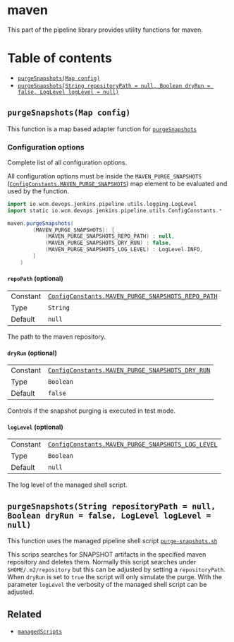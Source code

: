 # maven

This part of the pipeline library provides utility functions for maven.

# Table of contents

* [`purgeSnapshots(Map config)`](#purgesnapshotsmap-config)
* [`purgeSnapshots(String repositoryPath = null, Boolean dryRun = false, LogLevel logLevel = null)`](#purgesnapshotsstring-repositorypath--null-boolean-dryrun--false-loglevel-loglevel--null)

## `purgeSnapshots(Map config)`

This function is a map based adapter function for [`purgeSnapshots`](#purgesnapshotsstring-repositorypath--null-boolean-dryrun--false-loglevel-loglevel--null)

### Configuration options

Complete list of all configuration options.

All configuration options must be inside the `MAVEN_PURGE_SNAPSHOTS`
([`ConfigConstants.MAVEN_PURGE_SNAPSHOTS`](../src/io/wcm/devops/jenkins/pipeline/utils/ConfigConstants.groovy))
map element to be evaluated and used by the function.

```groovy
import io.wcm.devops.jenkins.pipeline.utils.logging.LogLevel
import static io.wcm.devops.jenkins.pipeline.utils.ConfigConstants.*

maven.purgeSnapshots(
        (MAVEN_PURGE_SNAPSHOTS): [
            (MAVEN_PURGE_SNAPSHOTS_REPO_PATH) : null,
            (MAVEN_PURGE_SNAPSHOTS_DRY_RUN) : false,
            (MAVEN_PURGE_SNAPSHOTS_LOG_LEVEL) : LogLevel.INFO,
        ]
    )

```

#### `repoPath` (optional)

|||
|---|---|
|Constant|[`ConfigConstants.MAVEN_PURGE_SNAPSHOTS_REPO_PATH`](../src/io/wcm/devops/jenkins/pipeline/utils/ConfigConstants.groovy)|
|Type|`String`|
|Default|`null`|

The path to the maven repository.

#### `dryRun` (optional)

|||
|---|---|
|Constant|[`ConfigConstants.MAVEN_PURGE_SNAPSHOTS_DRY_RUN`](../src/io/wcm/devops/jenkins/pipeline/utils/ConfigConstants.groovy)|
|Type|`Boolean`|
|Default|`false`|

Controls if the snapshot purging is executed in test mode.

#### `logLevel` (optional)

|||
|---|---|
|Constant|[`ConfigConstants.MAVEN_PURGE_SNAPSHOTS_LOG_LEVEL`](../src/io/wcm/devops/jenkins/pipeline/utils/ConfigConstants.groovy)|
|Type|`Boolean`|
|Default|`null`|

The log level of the managed shell script.

## `purgeSnapshots(String repositoryPath = null, Boolean dryRun = false, LogLevel logLevel = null)`

This function uses the managed pipeline shell script [`purge-snapshots.sh`](../resources/jenkinsPipelineLibrary/managedScripts/shell/maven/purge-snapshots.sh)

This scrips searches for SNAPSHOT artifacts in the specified maven repository and deletes them.
Normally this script searches under `$HOME/.m2/repository` but this can be adjusted by setting a `repositoryPath`.
When `dryRun` is set to `true` the script will only simulate the purge.
With the parameter `logLevel` the verbosity of the managed shell script can be adjusted.

## Related
* [`managedScripts`](managedScripts.md)

